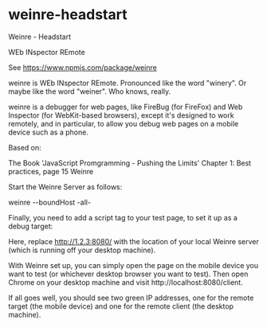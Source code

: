 # weinre-headstart
Weinre - Headstart

WEb INspector REmote

See https://www.npmjs.com/package/weinre

weinre is WEb INspector REmote. Pronounced like the word "winery". Or maybe like the word "weiner". Who knows, really.

weinre is a debugger for web pages, like FireBug (for FireFox) and Web Inspector (for WebKit-based browsers), except it's designed to work remotely, and in particular, to allow you debug web pages on a mobile device such as a phone.

Based on:

The Book 'JavaScript Promgramming - Pushing the Limits'
Chapter 1: Best practices, page 15 Weinre

Start the Weinre Server as follows:

weinre --boundHost -all-

Finally, you need to add a script tag to your test page, to set it up as a debug target:

<script src="http://1.2.3:8080/target/target-script-min.js"></script>

Here, replace http://1.2.3:8080/ with the location of your local Weinre server (which is running off your desktop machine).

With Weinre set up, you can simply open the page on the mobile device you want to test (or whichever desktop browser you want to test). Then open Chrome on your desktop machine and visit http://localhost:8080/client.

If all goes well, you should see two green IP addresses, one for the remote target (the mobile device) and one for the remote client (the desktop machine). 
